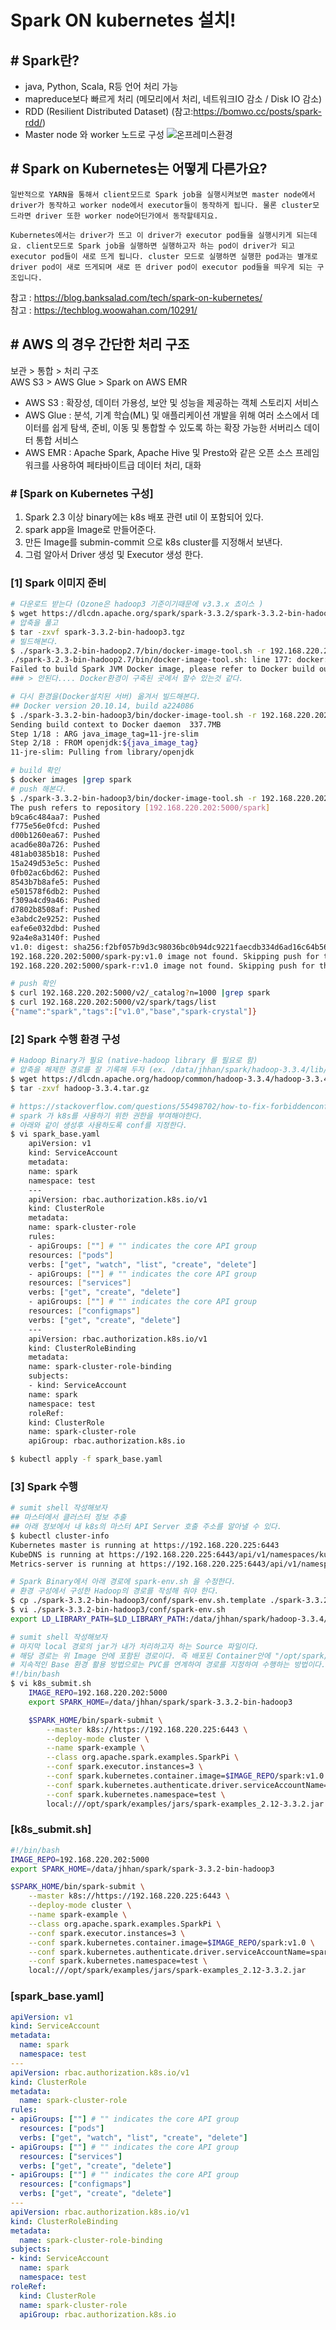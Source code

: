 # Spark ON kubernetes 설치!
## **# Spark란?**
- java, Python, Scala, R등 언어 처리 가능
- mapreduce보다 빠르게 처리 (메모리에서 처리, 네트워크IO 감소 / Disk IO 감소)
- RDD (Resilient Distributed Dataset) (참고:https://bomwo.cc/posts/spark-rdd/)
- Master node 와 worker 노드로 구성
![온프레미스환경](./%EC%8A%A4%ED%8C%8C%ED%81%AC%EA%B5%AC%EC%84%B1%EB%8F%84.png)

## **# Spark on Kubernetes는 어떻게 다른가요?**
```
일반적으로 YARN을 통해서 client모드로 Spark job을 실행시켜보면 master node에서 driver가 동작하고 worker node에서 executor들이 동작하게 됩니다. 물론 cluster모드라면 driver 또한 worker node어딘가에서 동작할테지요.

Kubernetes에서는 driver가 뜨고 이 driver가 executor pod들을 실행시키게 되는데요. client모드로 Spark job을 실행하면 실행하고자 하는 pod이 driver가 되고 executor pod들이 새로 뜨게 됩니다. cluster 모드로 실행하면 실행한 pod과는 별개로 driver pod이 새로 뜨게되며 새로 뜬 driver pod이 executor pod들을 띄우게 되는 구조입니다.
```
참고 : https://blog.banksalad.com/tech/spark-on-kubernetes/ <br>
참고 : https://techblog.woowahan.com/10291/

## **# AWS 의 경우 간단한 처리 구조**
보관 > 통합 > 처리 구조 <br>
AWS S3 > AWS Glue > Spark on AWS EMR <br>
 - AWS S3 : 확장성, 데이터 가용성, 보안 및 성능을 제공하는 객체 스토리지 서비스
 - AWS Glue : 분석, 기계 학습(ML) 및 애플리케이션 개발을 위해 여러 소스에서 데이터를 쉽게 탐색, 준비, 이동 및 통합할 수 있도록 하는 확장 가능한 서버리스 데이터 통합 서비스
 - AWS EMR :  Apache Spark, Apache Hive 및 Presto와 같은 오픈 소스 프레임워크를 사용하여 페타바이트급 데이터 처리, 대화
 
### **# [Spark on Kubernetes 구성]**
1. Spark 2.3 이상 binary에는 k8s 배포 관련 util 이 포함되어 있다.
2. spark app을 Image로 만들어준다.
3. 만든 Image를 submin-commit 으로 k8s cluster를 지정해서 보낸다.
4. 그럼 알아서 Driver 생성 및 Executor 생성 한다.

### **[1] Spark 이미지 준비**
```sh
# 다운로드 받는다 (Ozone은 hadoop3 기준이기때문에 v3.3.x 쵸이스 )
$ wget https://dlcdn.apache.org/spark/spark-3.3.2/spark-3.3.2-bin-hadoop3.tgz
# 압축을 풀고
$ tar -zxvf spark-3.3.2-bin-hadoop3.tgz
# 빌드해본다.
$ ./spark-3.3.2-bin-hadoop2.7/bin/docker-image-tool.sh -r 192.168.220.202:5000 -t v1.0 build
./spark-3.2.3-bin-hadoop2.7/bin/docker-image-tool.sh: line 177: docker: command not found
Failed to build Spark JVM Docker image, please refer to Docker build output for details.
### > 안된다.... Docker환경이 구축된 곳에서 할수 있는것 같다.

# 다시 환경을(Docker설치된 서버) 옮겨서 빌드해본다.
## Docker version 20.10.14, build a224086
$ ./spark-3.3.2-bin-hadoop3/bin/docker-image-tool.sh -r 192.168.220.202:5000 -t v1.0 build
Sending build context to Docker daemon  337.7MB
Step 1/18 : ARG java_image_tag=11-jre-slim
Step 2/18 : FROM openjdk:${java_image_tag}
11-jre-slim: Pulling from library/openjdk

# build 확인
$ docker images |grep spark 
# push 해본다.
$ ./spark-3.3.2-bin-hadoop3/bin/docker-image-tool.sh -r 192.168.220.202:5000 -t v1.0 push
The push refers to repository [192.168.220.202:5000/spark]
b9ca6c484aa7: Pushed 
f775e56e0fcd: Pushed 
d00b1260ea67: Pushed 
acad6e80a726: Pushed 
481ab0385b18: Pushed 
15a249d53e5c: Pushed 
0fb02ac6bd62: Pushed 
8543b7b8afe5: Pushed 
e501578f6db2: Pushed 
f309a4cd9a46: Pushed 
d7802b8508af: Pushed 
e3abdc2e9252: Pushed 
eafe6e032dbd: Pushed 
92a4e8a3140f: Pushed 
v1.0: digest: sha256:f2bf057b9d3c98036bc0b94dc9221faecdb334d6ad16c64b563f01f31847593e size: 3459
192.168.220.202:5000/spark-py:v1.0 image not found. Skipping push for this image.
192.168.220.202:5000/spark-r:v1.0 image not found. Skipping push for this image.

# push 확인
$ curl 192.168.220.202:5000/v2/_catalog?n=1000 |grep spark
$ curl 192.168.220.202:5000/v2/spark/tags/list
{"name":"spark","tags":["v1.0","base","spark-crystal"]}

```

### **[2] Spark 수행 환경 구성**
```bash
# Hadoop Binary가 필요 (native-hadoop library 를 필요로 함)
# 압축을 해제한 경로를 잘 기록해 두자 (ex. /data/jhhan/spark/hadoop-3.3.4/lib/native)
$ wget https://dlcdn.apache.org/hadoop/common/hadoop-3.3.4/hadoop-3.3.4.tar.gz
$ tar -zxvf hadoop-3.3.4.tar.gz

# https://stackoverflow.com/questions/55498702/how-to-fix-forbiddenconfigured-service-account-doesnt-have-access-with-spark
# spark 가 k8s를 사용하기 위한 권한을 부여해야한다.
# 아래와 같이 생성후 사용하도록 conf를 지정한다.
$ vi spark_base.yaml
    apiVersion: v1
    kind: ServiceAccount
    metadata:
    name: spark
    namespace: test
    ---
    apiVersion: rbac.authorization.k8s.io/v1
    kind: ClusterRole
    metadata:
    name: spark-cluster-role
    rules:
    - apiGroups: [""] # "" indicates the core API group
    resources: ["pods"]
    verbs: ["get", "watch", "list", "create", "delete"]
    - apiGroups: [""] # "" indicates the core API group
    resources: ["services"]
    verbs: ["get", "create", "delete"]
    - apiGroups: [""] # "" indicates the core API group
    resources: ["configmaps"]
    verbs: ["get", "create", "delete"]
    ---
    apiVersion: rbac.authorization.k8s.io/v1
    kind: ClusterRoleBinding
    metadata:
    name: spark-cluster-role-binding
    subjects:
    - kind: ServiceAccount
    name: spark
    namespace: test
    roleRef:
    kind: ClusterRole
    name: spark-cluster-role
    apiGroup: rbac.authorization.k8s.io

$ kubectl apply -f spark_base.yaml
```

### **[3] Spark 수행**
```bash
# sumit shell 작성해보자
## 마스터에서 클러스터 정보 추출
## 아래 정보에서 내 k8s의 마스터 API Server 호출 주소를 알아낼 수 있다.
$ kubectl cluster-info
Kubernetes master is running at https://192.168.220.225:6443
KubeDNS is running at https://192.168.220.225:6443/api/v1/namespaces/kube-system/services/kube-dns:dns/proxy
Metrics-server is running at https://192.168.220.225:6443/api/v1/namespaces/kube-system/services/https:metrics-server:/proxy

# Spark Binary에서 아래 경로에 spark-env.sh 을 수정한다.
# 환경 구성에서 구성한 Hadoop의 경로를 작성해 줘야 한다.
$ cp ./spark-3.3.2-bin-hadoop3/conf/spark-env.sh.template ./spark-3.3.2-bin-hadoop3/conf/spark-env.sh
$ vi ./spark-3.3.2-bin-hadoop3/conf/spark-env.sh
export LD_LIBRARY_PATH=$LD_LIBRARY_PATH:/data/jhhan/spark/hadoop-3.3.4/lib/native

# sumit shell 작성해보자
# 마지막 local 경로의 jar가 내가 처리하고자 하는 Source 파일이다.
# 해당 경로는 위 Image 안에 포함된 경로이다. 즉 배포된 Container안에 "/opt/spark/examples/jars/spark-examples_2.12-3.3.2.jar" 경로에 파일이 존재한다.
# 지속적인 Base 환경 활용 방법으로는 PVC를 연계하여 경로를 지정하여 수행하는 방법이다.
#!/bin/bash
$ vi k8s_submit.sh
    IMAGE_REPO=192.168.220.202:5000
    export SPARK_HOME=/data/jhhan/spark/spark-3.3.2-bin-hadoop3

    $SPARK_HOME/bin/spark-submit \
        --master k8s://https://192.168.220.225:6443 \
        --deploy-mode cluster \
        --name spark-example \
        --class org.apache.spark.examples.SparkPi \
        --conf spark.executor.instances=3 \
        --conf spark.kubernetes.container.image=$IMAGE_REPO/spark:v1.0 \
        --conf spark.kubernetes.authenticate.driver.serviceAccountName=spark \
        --conf spark.kubernetes.namespace=test \
        local:///opt/spark/examples/jars/spark-examples_2.12-3.3.2.jar
```


### **[k8s_submit.sh]**
```bash
#!/bin/bash
IMAGE_REPO=192.168.220.202:5000
export SPARK_HOME=/data/jhhan/spark/spark-3.3.2-bin-hadoop3

$SPARK_HOME/bin/spark-submit \
    --master k8s://https://192.168.220.225:6443 \
    --deploy-mode cluster \
    --name spark-example \
    --class org.apache.spark.examples.SparkPi \
    --conf spark.executor.instances=3 \
    --conf spark.kubernetes.container.image=$IMAGE_REPO/spark:v1.0 \
    --conf spark.kubernetes.authenticate.driver.serviceAccountName=spark \
    --conf spark.kubernetes.namespace=test \
    local:///opt/spark/examples/jars/spark-examples_2.12-3.3.2.jar
```

### **[spark_base.yaml]**
```yaml
apiVersion: v1
kind: ServiceAccount
metadata:
  name: spark
  namespace: test
---
apiVersion: rbac.authorization.k8s.io/v1
kind: ClusterRole
metadata:
  name: spark-cluster-role
rules:
- apiGroups: [""] # "" indicates the core API group
  resources: ["pods"]
  verbs: ["get", "watch", "list", "create", "delete"]
- apiGroups: [""] # "" indicates the core API group
  resources: ["services"]
  verbs: ["get", "create", "delete"]
- apiGroups: [""] # "" indicates the core API group
  resources: ["configmaps"]
  verbs: ["get", "create", "delete"]
---
apiVersion: rbac.authorization.k8s.io/v1
kind: ClusterRoleBinding
metadata:
  name: spark-cluster-role-binding
subjects:
- kind: ServiceAccount
  name: spark
  namespace: test
roleRef:
  kind: ClusterRole
  name: spark-cluster-role
  apiGroup: rbac.authorization.k8s.io
```